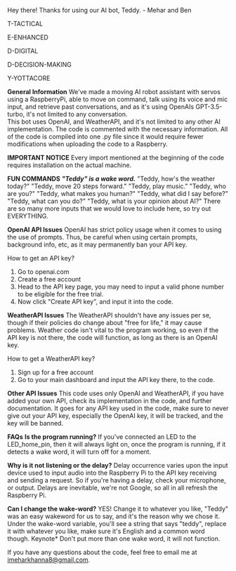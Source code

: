 Hey there! Thanks for using our AI bot, Teddy. - Mehar and Ben

T-TACTICAL

E-ENHANCED

D-DIGITAL

D-DECISION-MAKING

Y-YOTTACORE

**General Information**
We've made a moving AI robot assistant with servos using a RaspberryPi, able to move on command, talk using its voice and mic input, and retrieve past conversations, and as it's using OpenAIs GPT-3.5-turbo, it's not limited to any conversation.  
This bot uses OpenAI, and WeatherAPI, and it's not limited to any other AI implementation. 
The code is commented with the necessary information. 
All of the code is compiled into one .py file since it would require fewer modifications when uploading the code to a Raspberry.

**IMPORTANT NOTICE**
Every import mentioned at the beginning of the code requires installation on the actual machine. 

**FUN COMMANDS** 
***"Teddy" is a wake word.***
"Teddy, how's the weather today?"
"Teddy, move 20 steps forward."
"Teddy, play music."
"Teddy, who are you?"
"Teddy, what makes you human?"
"Teddy, what did I say before?"
"Teddy, what can you do?"
"Teddy, what is your opinion about AI?"
There are so many more inputs that we would love to include here, so try out EVERYTHING. 

**OpenAI API Issues**
OpenAI has strict policy usage when it comes to using the use of prompts.
Thus, be careful when using certain prompts, background info, etc, as it may permanently ban your API key.

How to get an API key?
1. Go to openai.com
2. Create a free account
3. Head to the API key page, you may need to input a valid phone number to be eligible for the free trial.
4. Now click "Create API key", and input it into the code.

**WeatherAPI Issues**
The WeatherAPI shouldn't have any issues per se, though if their policies do change about "free for life," it may cause problems.
Weather code isn't vital to the program working, so even if the API key is not there, the code will function, as long as there is an OpenAI key. 

How to get a WeatherAPI key?
1. Sign up for a free account
2. Go to your main dashboard and input the API key there, to the code.

**Other API Issues**
This code uses only OpenAI and WeatherAPI, if you have added your own API, check its implementation in the code, and further documentation.
It goes for any API key used in the code, make sure to never give out your API key, especially the OpenAI key, it will be tracked, and the key will be banned.

**FAQs**
**Is the program running?**
If you've connected an LED to the LED_home_pin, then it will always light on, once the program is running, if it detects a wake word, it will turn off for a moment. 

**Why is it not listening or the delay?**
Delay occurrence varies upon the input device used to input audio into the Raspberry Pi to the API key receiving and sending a request. 
So if you're having a delay, check your microphone, or output. 
Delays are inevitable, we're not Google, so all in all refresh the Raspberry Pi. 

**Can I change the wake-word?**
YES! Change it to whatever you like, "Teddy" was an easy wakeword for us to say, and it's the reason why we chose it. 
Under the wake-word variable, you'll see a string that says "teddy", replace it with whatever you like, make sure it's English and a common word though. 
Keynote* Don't put more than one wake word, it will not function. 

If you have any questions about the code, feel free to email me at imeharkhanna8@gmail.com. 

